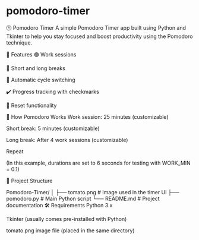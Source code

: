 # pomodoro-timer
🕒 Pomodoro Timer
A simple Pomodoro Timer app built using Python and Tkinter to help you stay focused and boost productivity using the Pomodoro technique.

🚀 Features
🟢 Work sessions

🔴 Short and long breaks

🔁 Automatic cycle switching

✔️ Progress tracking with checkmarks

🔁 Reset functionality

🧠 How Pomodoro Works
Work session: 25 minutes (customizable)

Short break: 5 minutes (customizable)

Long break: After 4 work sessions (customizable)

Repeat

(In this example, durations are set to 6 seconds for testing with WORK_MIN = 0.1)

📁 Project Structure

Pomodoro-Timer/
│
├── tomato.png           # Image used in the timer UI
├── pomodoro.py          # Main Python script
└── README.md            # Project documentation
🛠️ Requirements
Python 3.x

Tkinter (usually comes pre-installed with Python)

tomato.png image file (placed in the same directory)
